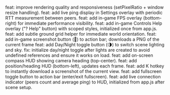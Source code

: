 feat: improve rendering quality and responsiveness (setPixelRatio + window resize handling).
feat: add live ping display in Settings overlay with periodic RTT measurement between peers.
feat: add in-game FPS overlay (bottom-right) for immediate performance visibility.
feat: add in-game Controls Help overlay ("? Help" button) with scoped styles, initialized once from app.js.
feat: add subtle ground grid helper for immediate world orientation.
feat: add in-game screenshot button (📸) to action bar; downloads a PNG of the current frame
feat: add Day/Night toggle button (🌗) to switch scene lighting and sky.
fix: initialize day/night toggle after lights are created to avoid undefined references and ensure it works on load.
feat: add on-screen compass HUD showing camera heading (top-center).
feat: add position/heading HUD (bottom-left), updates each frame.
feat: add K hotkey to instantly download a screenshot of the current view.
feat: add fullscreen toggle button to action bar (enter/exit fullscreen).
feat: add live connection indicator (peers count and average ping) to HUD, initialized from app.js after scene setup.
